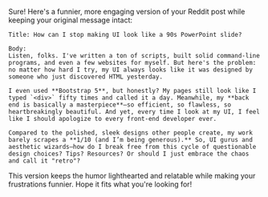 Sure! Here's a funnier, more engaging version of your Reddit post while keeping your original message intact:

```
Title: How can I stop making UI look like a 90s PowerPoint slide?

Body:
Listen, folks. I've written a ton of scripts, built solid command-line programs, and even a few websites for myself. But here's the problem: no matter how hard I try, my UI always looks like it was designed by someone who just discovered HTML yesterday.

I even used **Bootstrap 5**, but honestly? My pages still look like I typed `<div>` fifty times and called it a day. Meanwhile, my **back end is basically a masterpiece**—so efficient, so flawless, so heartbreakingly beautiful. And yet, every time I look at my UI, I feel like I should apologize to every front-end developer ever.

Compared to the polished, sleek designs other people create, my work barely scrapes a **1/10 (and I’m being generous).** So, UI gurus and aesthetic wizards—how do I break free from this cycle of questionable design choices? Tips? Resources? Or should I just embrace the chaos and call it "retro"?

```

This version keeps the humor lighthearted and relatable while making your frustrations funnier. Hope it fits what you're looking for!
